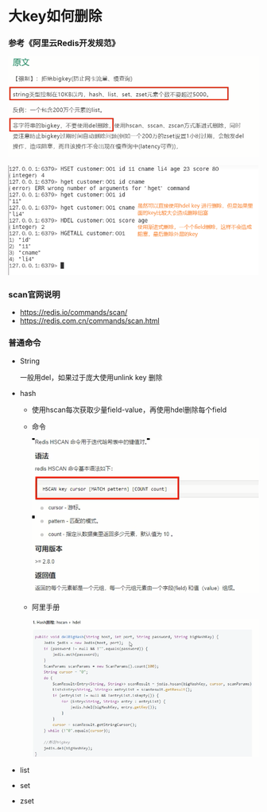 # 大key如何删除

### 参考《阿里云Redis开发规范》

![](images/12.BigKey删除规范.jpg)

![](images/13.BigKey渐进式删除.jpg)

### scan官网说明

- https://redis.io/commands/scan/
- https://redis.com.cn/commands/scan.html

### 普通命令

- String

  一般用del，如果过于庞大使用unlink key 删除

- hash

  - 使用hscan每次获取少量field-value，再使用hdel删除每个field

  - 命令

    ![](images/14.hscan.jpg)

  - 阿里手册

    ![](images/15.hash大key阿里手册.jpg)

- list

  

- set

- zset

